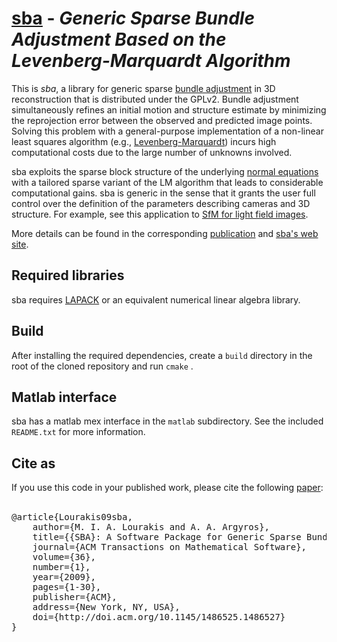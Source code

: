 # [sba](https://users.ics.forth.gr/~lourakis/sba/) - *Generic Sparse Bundle Adjustment Based on the Levenberg-Marquardt Algorithm*

This is *sba*, a library for generic sparse [bundle adjustment](http://en.wikipedia.org/wiki/Bundle_adjustment) in 3D reconstruction that is distributed under the GPLv2.
Bundle adjustment simultaneously refines an initial motion and structure estimate by minimizing the reprojection error between the observed and predicted image points.
Solving this problem with a general-purpose implementation of a non-linear least squares algorithm (e.g.,  [Levenberg-Marquardt](http://en.wikipedia.org/wiki/Levenberg-Marquardt_algorithm)) incurs high computational costs due to the large number of unknowns involved.

sba exploits the sparse block structure of the underlying [normal equations](https://en.wikipedia.org/wiki/Ordinary_least_squares#Normal_equations) with a tailored sparse variant of the LM algorithm that leads to considerable computational gains.
sba is generic in the sense that it grants the user full control over the definition of the parameters describing cameras and 3D structure. For example, see this application to [SfM for light field images](https://openaccess.thecvf.com/content_CVPR_2019/html/Nousias_Large-Scale_Metric_Structure_From_Motion_for_Unordered_Light_Fields_CVPR_2019_paper.html).

More details can be found in the corresponding [publication](http://www.ics.forth.gr/~lourakis/sba/sba-toms.pdf) and [sba's web site](https://users.ics.forth.gr/~lourakis/sba/).

## Required libraries
sba requires [LAPACK](https://github.com/Reference-LAPACK/lapack) or an equivalent numerical linear algebra library.

## Build
After installing the required dependencies, create a ``build`` directory in the root of the cloned repository and run ``cmake`` .

## Matlab interface
sba has a matlab mex interface in the ``matlab`` subdirectory. See the included ``README.txt`` for more information.

## Cite as
If you use this code in your published work, please cite the following [paper](http://www.ics.forth.gr/~lourakis/sba/sba-toms.pdf):<br><br>
<pre>
@article{Lourakis09sba,
    author={M. I. A. Lourakis and A. A. Argyros},
    title={{SBA}: A Software Package for Generic Sparse Bundle Adjustment},
    journal={ACM Transactions on Mathematical Software},
    volume={36},
    number={1},
    year={2009},
    pages={1-30},
    publisher={ACM},
    address={New York, NY, USA},
    doi={http://doi.acm.org/10.1145/1486525.1486527}
}
<pre>
